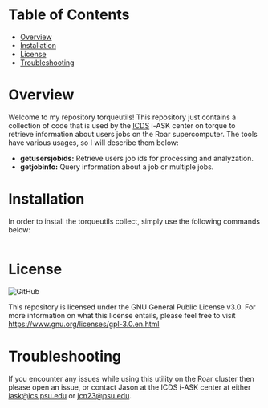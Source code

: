# Table of Contents

* [Overview](#overview)
* [Installation](#installation)
* [License](#license)
* [Troubleshooting](#troubleshooting)

# Overview
Welcome to my repository torqueutils! This repository just contains a collection of code that is used by the [ICDS](https://www.icds.psu.edu/) i-ASK center on torque to retrieve information about users jobs on the Roar supercomputer. The tools have various usages, so I will describe them below:

* **getusersjobids:** Retrieve users job ids for processing and analyzation.
* **getjobinfo:** Query information about a job or multiple jobs.

# Installation
In order to install the torqueutils collect, simply use the following commands below:

```bash

```

# License

![GitHub](https://img.shields.io/github/license/NucciTheBoss/torqueutils)

This repository is licensed under the GNU General Public License v3.0. 
For more information on what this license entails, please feel free to 
visit https://www.gnu.org/licenses/gpl-3.0.en.html

# Troubleshooting
If you encounter any issues while using this utility on the Roar cluster then please open an issue, or contact Jason at the ICDS i-ASK center at either iask@ics.psu.edu or jcn23@psu.edu.
